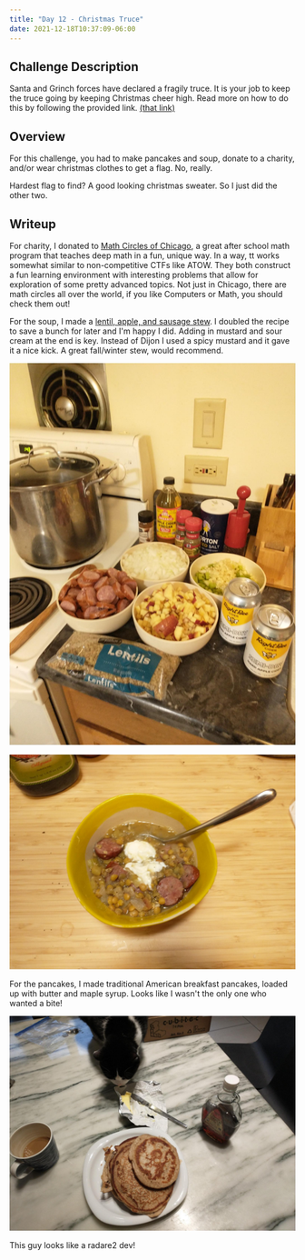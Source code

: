 ```yaml
---
title: "Day 12 - Christmas Truce"
date: 2021-12-18T10:37:09-06:00
---
```


## Challenge Description

Santa and Grinch forces have declared a fragily truce. It is your job to keep the truce going by keeping Christmas cheer high. Read more on how to do this by following the provided link. [(that link)](https://github.com/AdventCTF/advent2021-christmas-truce)

## Overview

For this challenge, you had to make pancakes and soup, donate to a charity, and/or wear christmas clothes to get a flag. No, really.

Hardest flag to find? A good looking christmas sweater. So I just did the other two. 

## Writeup

For charity, I donated to [Math Circles of Chicago](https://mathcirclesofchicago.org/), a great after school math program that teaches deep math in a fun, unique way. In a way, tt works somewhat similar to non-competitive CTFs like ATOW. They both construct a fun learning environment with interesting problems that allow for exploration of some pretty advanced topics. Not just in Chicago, there are math circles all over the world, if you like Computers or Math, you should check them out! 

For the soup, I made a [lentil, apple, and sausage stew](https://cooking.nytimes.com/recipes/1021681-lentil-soup-with-smoked-sausage-and-apples). I doubled the recipe to save a bunch for later and I'm happy I did. Adding in mustard and sour cream at the end is key. Instead of Dijon I used a spicy mustard and it gave it a nice kick. A great fall/winter stew, would recommend.

![preping for the stew](images/soup-prep.jpeg)

![cooked stew](images/soup-done.jpeg)

For the pancakes, I made traditional American breakfast pancakes, loaded up with butter and maple syrup. Looks like I wasn't the only one who wanted a bite!

![a cat trying to eat some pancakes. Classic radare2 developer behavior](images/pancakes.jpeg)

This guy looks like a radare2 dev!
